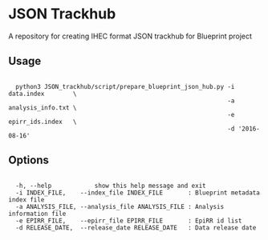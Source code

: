 # JSON Trackhub

A repository for creating IHEC format JSON trackhub for Blueprint project 

## Usage

<pre><code>
  python3 JSON_trackhub/script/prepare_blueprint_json_hub.py -i data.index        \
                                                             -a analysis_info.txt \
                                                             -e epirr_ids.index   \
                                                             -d '2016-08-16'
</pre></code>

## Options

<pre><code>
  -h, --help            show this help message and exit
  -i INDEX_FILE,    --index_file INDEX_FILE       : Blueprint metadata index file
  -a ANALYSIS_FILE, --analysis_file ANALYSIS_FILE : Analysis information file
  -e EPIRR_FILE,    --epirr_file EPIRR_FILE       : EpiRR id list
  -d RELEASE_DATE,  --release_date RELEASE_DATE   : Data release date
</pre></code>

